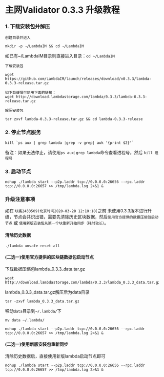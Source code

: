 # 主网Validator 0.3.3 升级教程

### 1. 下载安装包并解压
`创建目录并进入`
```
mkdir -p ~/LambdaIM && cd ~/LambdaIM  
```
如已有~/LambdaIM目录则直接进入目录：`cd ~/LambdaIM` 

`下载安装包`
```
wget https://github.com/LambdaIM/launch/releases/download/v0.3.3/lambda-0.3.3-release.tar.gz

如下载缓慢可使用下面的链接：
wget http://download.lambdastorage.com/lambda/0.3.3/lambda-0.3.3-release.tar.gz
```

`解压安装包`
```
tar zxvf lambda-0.3.3-release.tar.gz && cd lambda-0.3.3-release
```
### 2. 停止节点服务

```
kill `ps aux | grep lambda |grep -v grep| awk '{print $2}'`
```
备注：如果无法停止，请使用`ps aux|grep lambda`命令查看进程号，然后 `kill 进程号`

### 3. 启动节点  
```
nohup ./lambda start --p2p.laddr tcp://0.0.0.0:26656 --rpc.laddr tcp://0.0.0.0:26657 >> /tmp/lambda.log 2>&1 &
```

### 升级注意事项
如在 `块高2433509(北京时间2020-03-28 12:10:18)`之前 未使用0.3.3版本进行升级，节点会共识出错，需要先清除历史区块数据，然后`使用官方提供的数据压缩包启动节点` 或 `使用新版安装包从第一个块重新开始同步（耗时较长）`。

#### 清除历史数据
```
./lambda unsafe-reset-all
```

#### (二选一)使用官方提供的区块链数据包启动节点
下载数据压缩包lambda_0.3.3_data.tar.gz
``` 
wget http://download.lambdastorage.com/lambda/0.3.3/lambda_0.3.3_data.tar.gz
```
lambda_0.3.3_data.tar.gz解压后为data目录
``` 
tar -zxvf lambda_0.3.3_data.tar.gz
```
移动`data`目录到`~/.lambda/`下
``` 
mv data ~/.lambda/
```
```
nohup ./lambda start --p2p.laddr tcp://0.0.0.0:26656 --rpc.laddr tcp://0.0.0.0:26657 >> /tmp/lambda.log 2>&1 &
```

#### (二选一)使用新版安装包重新同步
清除历史数据后，直接使用新版lambda启动节点即可
```
nohup ./lambda start --p2p.laddr tcp://0.0.0.0:26656 --rpc.laddr tcp://0.0.0.0:26657 >> /tmp/lambda.log 2>&1 &
```